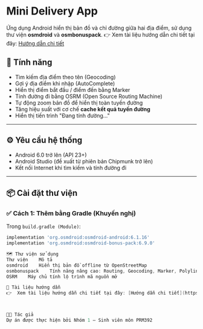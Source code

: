 # Mini Delivery App
Ứng dụng Android hiển thị bản đồ và chỉ đường giữa hai địa điểm, sử dụng thư viện **osmdroid** và **osmbonuspack**.
👉  Xem tài liệu hướng dẫn chi tiết tại đây: [Hướng dẫn chi tiết](https://www.canva.com/design/DAGp7JsbOAs/GTrvrH97kthuEDxc29xqxw/edit)

## 🧩 Tính năng

- Tìm kiếm địa điểm theo tên (Geocoding)
- Gợi ý địa điểm khi nhập (AutoComplete)
- Hiển thị điểm bắt đầu / điểm đến bằng Marker
- Tính đường đi bằng OSRM (Open Source Routing Machine)
- Tự động zoom bản đồ để hiển thị toàn tuyến đường
- Tăng hiệu suất với cơ chế **cache kết quả tuyến đường**
- Hiển thị tiến trình "Đang tính đường..."

---

## ⚙️ Yêu cầu hệ thống

- Android 6.0 trở lên (API 23+)
- Android Studio (đề xuất từ phiên bản Chipmunk trở lên)
- Kết nối Internet khi tìm kiếm và tính đường đi

---

## 📦 Cài đặt thư viện

### ✅ Cách 1: Thêm bằng Gradle (Khuyến nghị)

Trong `build.gradle (Module)`:

```gradle
implementation 'org.osmdroid:osmdroid-android:6.1.16'
implementation 'org.osmdroid:osmdroid-bonus-pack:6.9.0'

🗺️ Thư viện sử dụng
Thư viện	Mô tả
osmdroid	Hiển thị bản đồ offline từ OpenStreetMap
osmbonuspack	Tính năng nâng cao: Routing, Geocoding, Marker, Polyline,...
OSRM	Máy chủ tính lộ trình mã nguồn mở

📘 Tài liệu hướng dẫn
👉  Xem tài liệu hướng dẫn chi tiết tại đây: [Hướng dẫn chi tiết](https://www.canva.com/design/DAGp7JsbOAs/GTrvrH97kthuEDxc29xqxw/edit)



👨‍💻 Tác giả
Dự án được thực hiện bởi Nhóm 1 – Sinh viên môn PRM392

